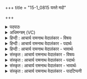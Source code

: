 +++
title = "15-1_0815 यस्ते मदो"

+++
<details><summary>पदपाठः</summary>

यः꣢। ते꣣। म꣡दः꣢꣯। व꣡रे꣢꣯ण्यः। ते꣡न꣢꣯। प꣣वस्व। अ꣡न्ध꣢꣯सा। दे꣢वावीः꣣। दे꣢व। अवीः꣢। अ꣣घशꣳसहा꣢। अ꣣घशꣳस। हा꣢। ८१५।
</details>

<details><summary>अधिमन्त्रम् (VC)</summary>

- पवमानः सोमः
- अहमीयुराङ्गिरसः
- गायत्री
- षड्जः
</details>

<details><summary>हिन्दी : आचार्य रामनाथ वेदालंकार - विषयः</summary>

प्रथम ऋचा पूर्वार्चिक में ४७० क्रमाङ्क पर परमात्मा के आनन्दरस के विषय में व्याख्यात हुई थी। यहाँ परमेश्वर और आचार्य से प्रार्थना की गयी है।
</details>

<details><summary>हिन्दी : आचार्य रामनाथ वेदालंकार - पदार्थः</summary>

पदार्थान्वयभाषाः -  हे पवमान सोम अर्थात् पवित्रकर्त्ता आनन्दरसागार परमात्मन् वा ज्ञानरसागार आचार्य ! (यः ते) जो आपका (वरेण्यः) वरणीय, (मदः) उत्साहप्रद आनन्द-रस वा ज्ञानरस है, (तेन अन्धसा) उस आनन्दरस वा ज्ञानरस से(पवस्व)हम उपासकों वा शिष्यों को पवित्र करो और,आप (देवावीः) दिव्यगुणप्राप्ति करानेवाले,तथा (अघशंसहा) पापप्रशंसक दुर्विचारों का विनाश करनेवाले होवो ॥१॥
</details>

<details><summary>हिन्दी : आचार्य रामनाथ वेदालंकार - भावार्थः</summary>

भावार्थभाषाः -  जैसे जगदीश्वर उपासकों को आनन्दरस प्रदान करता,दिव्य गुण प्राप्त कराता और उनके दुर्विचारों को नष्ट करता है,वैसे ही शिष्यों को विद्या देना,उनका आनन्द बढ़ाना,उनके दोषों को नष्ट करना और उनमें सद्गुणों का आरोपण करना गुरुओं का कर्तव्य है ॥१॥
</details>

<details><summary>संस्कृत : आचार्य रामनाथ वेदालंकार - विषयः</summary>

तत्र प्रथमा ऋक् पूर्वार्चिके ४७० क्रमाङ्के परमात्मानन्दरसविषये व्याख्याता। अत्र परमेश्वर आचार्यश्च प्रार्थ्यते।
</details>

<details><summary>संस्कृत : आचार्य रामनाथ वेदालंकार - पदार्थः</summary>

पदार्थान्वयभाषाः -  हे पवमान सोम पवित्रकर्तः आनन्दरसागार परमात्मन् ज्ञानरसागार आचार्य वा ! (यः ते) यः तव (वरेण्यः) वरणीयः (मदः) उत्साहप्रदः आनन्दरसो ज्ञानरसो वा अस्ति, (तेन अन्धसा) तेन आनन्दरसेन ज्ञानरसेन वा (पवस्व) उपासकान् शिष्यान् वा अस्मान् पुनीहि। किञ्च,त्वम् (देवावीः) दिव्यगुणानां प्रापयिता, (अघशंसहा) पापप्रशंसकानां दुर्विचाराणां हन्ता च भवेति शेषः ॥१॥
</details>

<details><summary>संस्कृत : आचार्य रामनाथ वेदालंकार - भावार्थः</summary>

भावार्थभाषाः -  यथा जगदीश्वर उपासकेभ्य आनन्दरसं प्रयच्छति,दिव्यगुणान् प्रापयति,तेषां दुर्विचारांश्च हन्ति तथैव शिष्येभ्यो विद्याप्रदानं,तेषामानन्दवर्धनं,दोषाणां हननं,तेषु सद्गुणारोपणं च गुरूणां कर्त्तव्यमस्ति ॥१॥
</details>

<details><summary>संस्कृत : आचार्य रामनाथ वेदालंकार - पादटिप्पनी</summary>

टिप्पणी:   १. ऋ० ९।६१।१९,साम० ४७०।
</details>